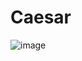 # Caesar

![image](https://github.com/Schaechner/Caesar/assets/137323528/afe8e351-0646-4142-be5a-dc49da0c7e02)
